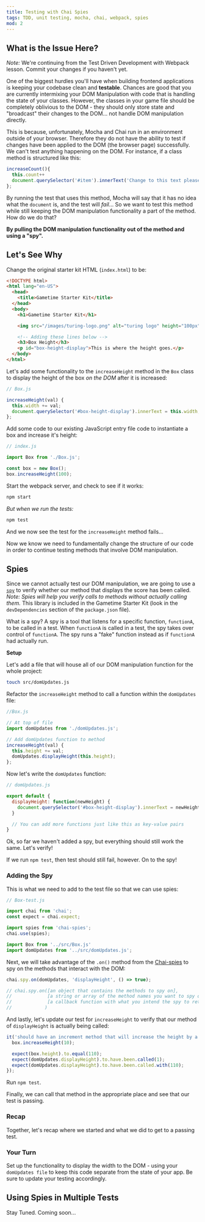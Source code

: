 ```yaml
---
title: Testing with Chai Spies
tags: TDD, unit testing, mocha, chai, webpack, spies
mod: 2
---
```


## What is the Issue Here?

_Note:_ We're continuing from the Test Driven Development with Webpack lesson. Commit your changes if you haven't yet.

One of the biggest hurdles you'll have when building frontend applications is keeping your codebase clean and **testable**. Chances are good that you are currently intermixing your DOM Manipulation with code that is handling the state of your classes. However, the classes in your game file should be completely oblivious to the DOM - they should only store state and "broadcast" their changes to the DOM... not handle DOM manipulation directly.

This is because, unfortunately, Mocha and Chai run in an environment outside of your browser. Therefore they do not have the ability to test if changes have been applied to the DOM (the browser page) successfully. We can't test anything happening on the DOM. For instance, if a class method is structured like this:

```js
increaseCount(){
  this.count++
  document.querySelector('#item').innerText('Change to this text please.'); // Some DOM manipulation here
};
```

By running the test that uses this method, Mocha will say that it has no idea what the `document` is, and the test will _fail_... So we want to test this method while still keeping the DOM manipulation functionality a part of the method. How do we do that? 

**By pulling the DOM manipulation functionality out of the method and using a "spy".**

## Let's See Why

Change the original starter kit HTML (`index.html`) to be:

```html
<!DOCTYPE html>
<html lang="en-US">
  <head>
    <title>Gametime Starter Kit</title>
  </head>
  <body>
    <h1>Gametime Starter Kit</h1>

    <img src="/images/turing-logo.png" alt="turing logo" height="100px" width="100px">

    <!-- Adding these lines below -->
    <h3>Box Height</h3>
    <p id="box-height-display">This is where the height goes.</p>
  </body>
</html>
```

Let's add some functionality to the `increaseHeight` method in the `Box` class to display the height of the box _on the DOM_ after it is increased:

```js
// Box.js

increaseHeight(val) {
  this.width += val;
  document.querySelector('#box-height-display').innerText = this.width;
};
```

Add some code to our existing JavaScript entry file code to instantiate a box and increase it's height:

```js
// index.js

import Box from './Box.js';

const box = new Box();
box.increaseHeight(100);
```

Start the webpack server, and check to see if it works:

```bash
npm start
```

_But when we run the tests:_

```bash
npm test
```

And we now see the test for the `increaseHeight` method fails...

Now we know we need to fundamentally change the structure of our code in order to continue testing methods that involve DOM manipulation.

## Spies

Since we cannot actually test our DOM manipulation, we are going to use a [`spy`](https://github.com/chaijs/chai-spies) to verify whether our method that displays the score has been called. *Note: Spies will help you verify calls to methods without actually calling them.* This library is included in the Gametime Starter Kit (look in the `devDependencies` section of the `package.json` file).

What is a spy? A spy is a tool that listens for a specific function, `functionA`, to be called in a test. When `functionA` is called in a test, the spy takes over control of `functionA`. The spy runs a "fake" function instead as if `functionA` had actually run.

**Setup**

Let's add a file that will house all of our DOM manipulation function for the whole project:

```bash
touch src/domUpdates.js
```

Refactor the `increaseHeight` method to call a function within the `domUpdates` file:

```js
//Box.js

// At top of file
import domUpdates from './domUpdates.js';

// Add domUpdates function to method
increaseHeight(val) {
  this.height += val;
  domUpdates.displayHeight(this.height);
};
```

Now let's write the `domUpdates` function:

```js
// domUpdates.js

export default {
  displayHeight: function(newHeight) {
    document.querySelector('#box-height-display').innerText = newHeight;
  }

  // You can add more functions just like this as key-value pairs
}
```

Ok, so far we haven't added a spy, but everything should still work the same. Let's verify!

If we run `npm test`, then test should still fail, however. On to the spy!


### Adding the Spy

This is what we need to add to the test file so that we can use spies:

```js
// Box-test.js

import chai from 'chai';
const expect = chai.expect;

import spies from 'chai-spies';
chai.use(spies);

import Box from '../src/Box.js'
import domUpdates from '../src/domUpdates.js';
```

Next, we will take advantage of the `.on()` method from the [Chai-spies](https://github.com/chaijs/chai-spies#user-content-spyon) to spy on the methods that interact with the DOM:

```js
chai.spy.on(domUpdates, 'displayHeight', () => true);

// chai.spy.on([an object that contains the methods to spy on],
//             [a string or array of the method names you want to spy on], 
//             [a callback function with what you intend the spy to return instead of your function, 'displayHeight', actually running]
//            )
```

And lastly, let's update our test for `increaseHeight` to verify that our method of `displayHeight` is actually being called:

```js
it('should have an increment method that will increase the height by a provided value', function() {
  box.increaseHeight(10);

  expect(box.height).to.equal(110);
  expect(domUpdates.displayHeight).to.have.been.called(1);
  expect(domUpdates.displayHeight).to.have.been.called.with(110);
});
```

Run `npm test`.

Finally, we can call that method in the appropriate place and see that our test is passing.

### Recap

Together, let's recap where we started and what we did to get to a passing test.

### Your Turn
Set up the functionality to display the width to the DOM - using your `domUpdates file` to keep this code separate from the state of your app. Be sure to update your testing accordingly.

## Using Spies in Multiple Tests

Stay Tuned. Coming soon...

